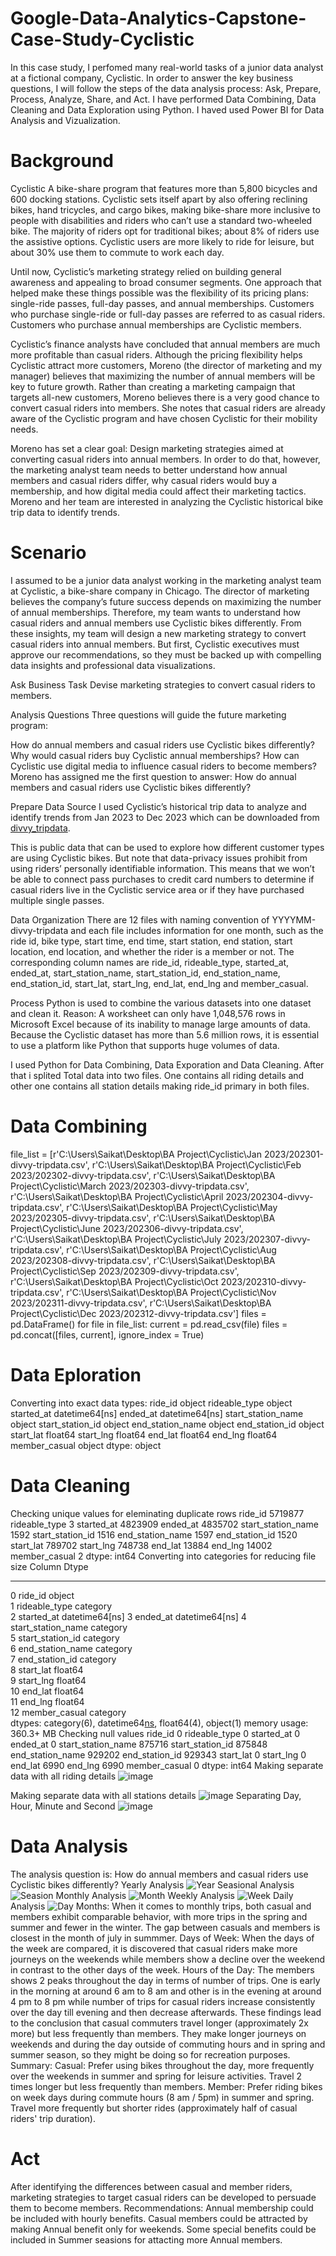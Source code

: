 # Google-Data-Analytics-Capstone-Case-Study-Cyclistic
In this case study, I perfomed many real-world tasks of a junior data analyst at a fictional company, Cyclistic. In order to answer the key business questions, I will follow the steps of the data analysis process: Ask, Prepare, Process, Analyze, Share, and Act.
I have performed Data Combining, Data Cleaning and Data Exploration using Python. I haved used Power BI for Data Analysis and Vizualization.
# Background
Cyclistic
A bike-share program that features more than 5,800 bicycles and 600 docking stations. Cyclistic sets itself apart by also offering reclining bikes, hand tricycles, and cargo bikes, making bike-share more inclusive to people with disabilities and riders who can’t use a standard two-wheeled bike. The majority of riders opt for traditional bikes; about 8% of riders use the assistive options. Cyclistic users are more likely to ride for leisure, but about 30% use them to commute to work each day.

Until now, Cyclistic’s marketing strategy relied on building general awareness and appealing to broad consumer segments. One approach that helped make these things possible was the flexibility of its pricing plans: single-ride passes, full-day passes, and annual memberships. Customers who purchase single-ride or full-day passes are referred to as casual riders. Customers who purchase annual memberships are Cyclistic members.

Cyclistic’s finance analysts have concluded that annual members are much more profitable than casual riders. Although the pricing flexibility helps Cyclistic attract more customers, Moreno (the director of marketing and my manager) believes that maximizing the number of annual members will be key to future growth. Rather than creating a marketing campaign that targets all-new customers, Moreno believes there is a very good chance to convert casual riders into members. She notes that casual riders are already aware of the Cyclistic program and have chosen Cyclistic for their mobility needs.

Moreno has set a clear goal: Design marketing strategies aimed at converting casual riders into annual members. In order to do that, however, the marketing analyst team needs to better understand how annual members and casual riders differ, why casual riders would buy a membership, and how digital media could affect their marketing tactics. Moreno and her team are interested in analyzing the Cyclistic historical bike trip data to identify trends.

# Scenario
I assumed to be a junior data analyst working in the marketing analyst team at Cyclistic, a bike-share company in Chicago. The director of marketing believes the company’s future success depends on maximizing the number of annual memberships. Therefore, my team wants to understand how casual riders and annual members use Cyclistic bikes differently. From these insights, my team will design a new marketing strategy to convert casual riders into annual members. But first, Cyclistic executives must approve our recommendations, so they must be backed up with compelling data insights and professional data visualizations.

Ask
Business Task
Devise marketing strategies to convert casual riders to members.

Analysis Questions
Three questions will guide the future marketing program:

How do annual members and casual riders use Cyclistic bikes differently?
Why would casual riders buy Cyclistic annual memberships?
How can Cyclistic use digital media to influence casual riders to become members?
Moreno has assigned me the first question to answer: How do annual members and casual riders use Cyclistic bikes differently?

Prepare
Data Source
I used Cyclistic’s historical trip data to analyze and identify trends from Jan 2023 to Dec 2023 which can be downloaded from [divvy_tripdata](https://divvy-tripdata.s3.amazonaws.com/index.html).

This is public data that can be used to explore how different customer types are using Cyclistic bikes. But note that data-privacy issues prohibit from using riders’ personally identifiable information. This means that we won’t be able to connect pass purchases to credit card numbers to determine if casual riders live in the Cyclistic service area or if they have purchased multiple single passes.

Data Organization
There are 12 files with naming convention of YYYYMM-divvy-tripdata and each file includes information for one month, such as the ride id, bike type, start time, end time, start station, end station, start location, end location, and whether the rider is a member or not. The corresponding column names are ride_id, rideable_type, started_at, ended_at, start_station_name, start_station_id, end_station_name, end_station_id, start_lat, start_lng, end_lat, end_lng and member_casual.

Process
Python is used to combine the various datasets into one dataset and clean it.
Reason:
A worksheet can only have 1,048,576 rows in Microsoft Excel because of its inability to manage large amounts of data. Because the Cyclistic dataset has more than 5.6 million rows, it is essential to use a platform like Python that supports huge volumes of data.

I used Python for Data Combining, Data Exporation and Data Cleaning. After that i splited Total data into two files. One contains all riding details and other one contains all station details making ride_id primary in both files. 

# Data Combining
file_list = [r'C:\Users\Saikat\Desktop\BA Project\Cyclistic\Jan 2023/202301-divvy-tripdata.csv',
            r'C:\Users\Saikat\Desktop\BA Project\Cyclistic\Feb 2023/202302-divvy-tripdata.csv',
            r'C:\Users\Saikat\Desktop\BA Project\Cyclistic\March 2023/202303-divvy-tripdata.csv',
            r'C:\Users\Saikat\Desktop\BA Project\Cyclistic\April 2023/202304-divvy-tripdata.csv',
            r'C:\Users\Saikat\Desktop\BA Project\Cyclistic\May 2023/202305-divvy-tripdata.csv',
            r'C:\Users\Saikat\Desktop\BA Project\Cyclistic\June 2023/202306-divvy-tripdata.csv',
            r'C:\Users\Saikat\Desktop\BA Project\Cyclistic\July 2023/202307-divvy-tripdata.csv',
            r'C:\Users\Saikat\Desktop\BA Project\Cyclistic\Aug 2023/202308-divvy-tripdata.csv',
            r'C:\Users\Saikat\Desktop\BA Project\Cyclistic\Sep 2023/202309-divvy-tripdata.csv',
            r'C:\Users\Saikat\Desktop\BA Project\Cyclistic\Oct 2023/202310-divvy-tripdata.csv',
            r'C:\Users\Saikat\Desktop\BA Project\Cyclistic\Nov 2023/202311-divvy-tripdata.csv',
            r'C:\Users\Saikat\Desktop\BA Project\Cyclistic\Dec 2023/202312-divvy-tripdata.csv']
files = pd.DataFrame()
for file in file_list:
    current = pd.read_csv(file)
    files = pd.concat([files, current], ignore_index = True)
# Data Eploration
Converting into exact data types:
ride_id                       object
rideable_type                 object
started_at            datetime64[ns]
ended_at              datetime64[ns]
start_station_name            object
start_station_id              object
end_station_name              object
end_station_id                object
start_lat                    float64
start_lng                    float64
end_lat                      float64
end_lng                      float64
member_casual                 object
dtype: object
# Data Cleaning
Checking unique values for eleminating duplicate rows
ride_id               5719877
rideable_type               3
started_at            4823909
ended_at              4835702
start_station_name       1592
start_station_id         1516
end_station_name         1597
end_station_id           1520
start_lat              789702
start_lng              748738
end_lat                 13884
end_lng                 14002
member_casual               2
dtype: int64
Converting into categories for reducing file size
Column              Dtype         
---  ------              -----         
 0   ride_id             object        
 1   rideable_type       category      
 2   started_at          datetime64[ns]
 3   ended_at            datetime64[ns]
 4   start_station_name  category      
 5   start_station_id    category      
 6   end_station_name    category      
 7   end_station_id      category      
 8   start_lat           float64       
 9   start_lng           float64       
 10  end_lat             float64       
 11  end_lng             float64       
 12  member_casual       category      
dtypes: category(6), datetime64[ns](2), float64(4), object(1)
memory usage: 360.3+ MB
Checking null values
ride_id                    0
rideable_type              0
started_at                 0
ended_at                   0
start_station_name    875716
start_station_id      875848
end_station_name      929202
end_station_id        929343
start_lat                  0
start_lng                  0
end_lat                 6990
end_lng                 6990
member_casual              0
dtype: int64
Making separate data with all riding details
![image](https://github.com/saikatdtt1/Google-Data-Analytics-Capstone-Case-Study-Cyclistic/assets/144656040/bf6f778a-122b-4a8b-9aa4-32baae6d14e8)

Making separate data with all stations details
![image](https://github.com/saikatdtt1/Google-Data-Analytics-Capstone-Case-Study-Cyclistic/assets/144656040/9a1b7def-f121-4658-a1a3-064e40e8e0fa)
Separating Day, Hour, Minute and Second
![image](https://github.com/saikatdtt1/Google-Data-Analytics-Capstone-Case-Study-Cyclistic/assets/144656040/d3322316-387d-46a1-8942-038873d17c76)

# Data Analysis
The analysis question is: How do annual members and casual riders use Cyclistic bikes differently?
Yearly Analysis
![Year](https://github.com/saikatdtt1/Google-Data-Analytics-Capstone-Case-Study-Cyclistic/assets/144656040/5fe81f52-19d2-463a-9fa0-ac5c45990532)
Seasional Analysis
![Seasion](https://github.com/saikatdtt1/Google-Data-Analytics-Capstone-Case-Study-Cyclistic/assets/144656040/c844ce72-9fbc-49e5-9474-ab114ff8bd97)
Monthly Analysis
![Month](https://github.com/saikatdtt1/Google-Data-Analytics-Capstone-Case-Study-Cyclistic/assets/144656040/db02ce8d-4fa4-40b3-9c80-71410760bf13)
Weekly Analysis
![Week](https://github.com/saikatdtt1/Google-Data-Analytics-Capstone-Case-Study-Cyclistic/assets/144656040/c94734da-16c0-4877-a3df-57b393a828bb)
Daily Analysis
![Day](https://github.com/saikatdtt1/Google-Data-Analytics-Capstone-Case-Study-Cyclistic/assets/144656040/80a44e29-b2b4-4f6c-b1aa-3447ed42df22)
Months: When it comes to monthly trips, both casual and members exhibit comparable behavior, with more trips in the spring and summer and fewer in the winter. The gap between casuals and members is closest in the month of july in summmer.
Days of Week: When the days of the week are compared, it is discovered that casual riders make more journeys on the weekends while members show a decline over the weekend in contrast to the other days of the week.
Hours of the Day: The members shows 2 peaks throughout the day in terms of number of trips. One is early in the morning at around 6 am to 8 am and other is in the evening at around 4 pm to 8 pm while number of trips for casual riders increase consistently over the day till evening and then decrease afterwards.
These findings lead to the conclusion that casual commuters travel longer (approximately 2x more) but less frequently than members. They make longer journeys on weekends and during the day outside of commuting hours and in spring and summer season, so they might be doing so for recreation purposes.
Summary:
  Casual: 
  Prefer using bikes throughout the day, more frequently over the weekends in summer and spring for leisure activities.
  Travel 2 times longer but less frequently than members.
  Member:
  Prefer riding bikes on week days during commute hours (8 am / 5pm) in summer and spring.
  Travel more frequently but shorter rides (approximately half of casual riders' trip duration).
# Act
After identifying the differences between casual and member riders, marketing strategies to target casual riders can be developed to persuade them to become members.
Recommendations:
Annual membership could be included with hourly benefits.
Casual members could be attracted by making Annual benefit only for weekends.
Some special benefits could be included in Summer seasions for attacting more Annual members.


